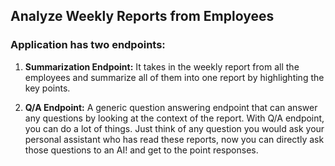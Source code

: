 ## Analyze Weekly Reports from Employees

### Application has two endpoints: 

1. **Summarization Endpoint:** It takes in the weekly report from all the employees and summarize all of them into one report by highlighting the key points.

2. **Q/A Endpoint:** A generic question answering endpoint that can answer any questions by looking at the context of the report. With Q/A endpoint, you can do a lot of things. Just think of any question you would ask your personal assistant who has read these reports, now you can directly ask those questions to an AI! and get to the point responses. 
